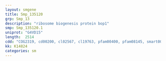 ```yaml
---
layout: smgene
title: Smp_135120
grp: Smp_13
description: "ribosome biogenesis protein bop1"
smp: Smp_135120.1
uniprot: "G4VD15"
length:  2514
cdd: "COG2319, cd00200, cl02567, cl19763, pfam00400, pfam08145, smart00320, smart01035"
kk: K14824
categories: sm
---
```


